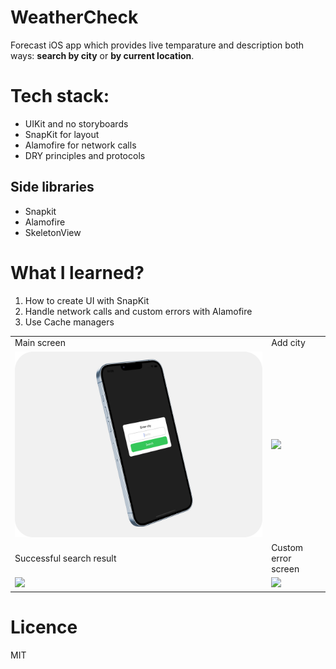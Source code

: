 # WeatherCheck
Forecast iOS app which provides live temparature and description both ways: **search by city** or **by current location**.

# Tech stack: 
- UIKit and no storyboards
- SnapKit for layout
- Alamofire for network calls
- DRY principles and protocols

## Side libraries
- Snapkit
- Alamofire
- SkeletonView

# What I learned?
1. How to create UI with SnapKit
2. Handle network calls and custom errors with Alamofire
3. Use Cache managers

<table>
  <tr>
    <td>Main screen</td>
    <td>Add city</td>
  </tr>
  <tr>
    <td><img src="https://github.com/mireabot/WeatherCheck/blob/main/WeatherAdd.png"></td>
    <td><img src="https://user-images.githubusercontent.com/100859587/177048093-04c21274-d5db-4ac5-b439-e293ec498cea.jpg"></td>
  </tr>
  <tr>
    <td>Successful search result</td>
    <td>Custom error screen</td>
  </tr>
  <tr>
    <td><img src="https://user-images.githubusercontent.com/100859587/177048101-81344961-f671-46a0-b1f5-54d30b1d5f61.jpg"></td>
    <td><img src="https://user-images.githubusercontent.com/100859587/177048105-1c601d42-502b-4e1e-9cc4-1988927a07e7.jpg"></td>
  </tr>
 </table>
 
# Licence

MIT
